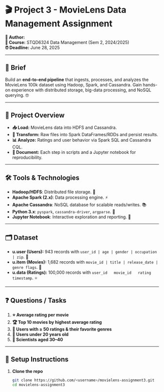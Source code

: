 # 🎬 Project 3 - MovieLens Data Management Assignment

**👤 Author:** <Your Name>  
**🏫 Course:** STQD6324 Data Management (Sem 2, 2024/2025)  
**⏰ Deadline:** June 28, 2025

---

## 🔎 Brief
Build an **end-to-end pipeline** that ingests, processes, and analyzes the MovieLens 100k dataset using Hadoop, Spark, and Cassandra. Gain hands-on experience with distributed storage, big-data processing, and NoSQL querying. 🤓

---

## 📖 Project Overview
- **📥 Load:** MovieLens data into HDFS and Cassandra.  
- **🔄 Transform:** Raw files into Spark DataFrames/RDDs and persist results.  
- **📊 Analyze:** Ratings and user behavior via Spark SQL and Cassandra CQL.  
- **📝 Document:** Each step in scripts and a Jupyter notebook for reproducibility.

---

## 🛠️ Tools & Technologies
- **Hadoop/HDFS**: Distributed file storage. 💾  
- **Apache Spark (2.x)**: Data processing engine. ⚡  
- **Apache Cassandra**: NoSQL database for scalable reads/writes. 📚  
- **Python 3.x**: `pyspark`, `cassandra-driver`, `argparse`. 🐍  
- **Jupyter Notebook**: Interactive exploration and reporting. 📓

---

## 🗂️ Dataset
- **u.user (Users):** 943 records with `user_id | age | gender | occupation | zip`. 👥  
- **u.item (Movies):** 1,682 records with `movie_id | title | release_date | genre flags`. 🎥  
- **u.data (Ratings):** 100,000 records with `user_id   movie_id   rating   timestamp`. ⭐

---

## ❓ Questions / Tasks
1. **⭐ Average rating per movie**  
2. **🏆 Top 10 movies by highest average rating**  
3. **🎯 Users with ≥ 50 ratings & their favorite genres**  
4. **👶 Users under 20 years old**  
5. **🔬 Scientists aged 30–40**

---

## 🚀 Setup Instructions
1. **Clone the repo**  
   ```bash
   git clone https://github.com/<username>/movielens-assignment3.git
   cd movielens-assignment3
